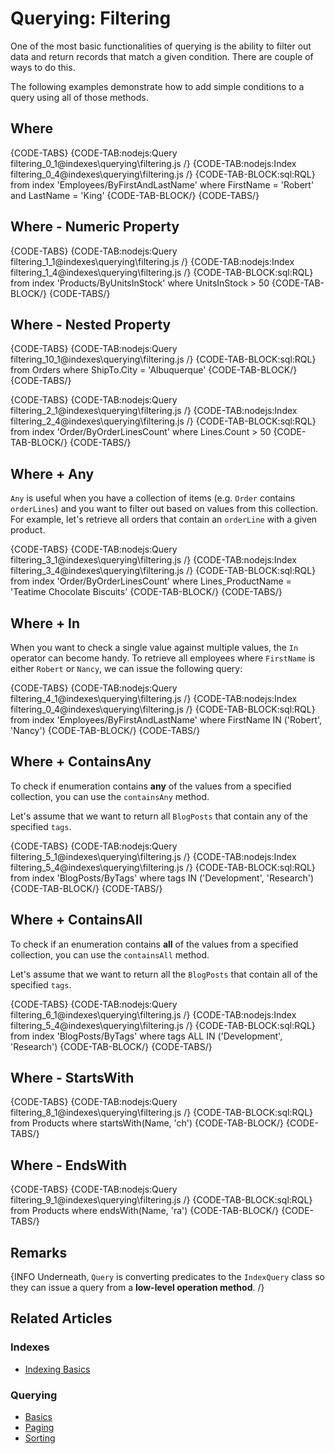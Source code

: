 # Querying: Filtering

One of the most basic functionalities of querying is the ability to filter out data and return records that match a given condition. There are couple of ways to do this. 

The following examples demonstrate how to add simple conditions to a query using all of those methods.

## Where

{CODE-TABS}
{CODE-TAB:nodejs:Query filtering_0_1@indexes\querying\filtering.js /}
{CODE-TAB:nodejs:Index filtering_0_4@indexes\querying\filtering.js  /}
{CODE-TAB-BLOCK:sql:RQL}
from index 'Employees/ByFirstAndLastName'
where FirstName = 'Robert' and LastName = 'King'
{CODE-TAB-BLOCK/}
{CODE-TABS/}

## Where - Numeric Property

{CODE-TABS}
{CODE-TAB:nodejs:Query filtering_1_1@indexes\querying\filtering.js /}
{CODE-TAB:nodejs:Index filtering_1_4@indexes\querying\filtering.js /}
{CODE-TAB-BLOCK:sql:RQL}
from index 'Products/ByUnitsInStock'
where UnitsInStock > 50
{CODE-TAB-BLOCK/}
{CODE-TABS/}

## Where - Nested Property

{CODE-TABS}
{CODE-TAB:nodejs:Query filtering_10_1@indexes\querying\filtering.js /}
{CODE-TAB-BLOCK:sql:RQL}
from Orders
where ShipTo.City = 'Albuquerque'
{CODE-TAB-BLOCK/}
{CODE-TABS/}

{CODE-TABS}
{CODE-TAB:nodejs:Query filtering_2_1@indexes\querying\filtering.js /}
{CODE-TAB:nodejs:Index filtering_2_4@indexes\querying\filtering.js /}
{CODE-TAB-BLOCK:sql:RQL}
from index 'Order/ByOrderLinesCount'
where Lines.Count > 50
{CODE-TAB-BLOCK/}
{CODE-TABS/}

## Where + Any

`Any` is useful when you have a collection of items (e.g. `Order` contains `orderLines`) and you want to filter out based on values from this collection. For example, let's retrieve all orders that contain an `orderLine` with a given product.

{CODE-TABS}
{CODE-TAB:nodejs:Query filtering_3_1@indexes\querying\filtering.js /}
{CODE-TAB:nodejs:Index filtering_3_4@indexes\querying\filtering.js /}
{CODE-TAB-BLOCK:sql:RQL}
from index 'Order/ByOrderLinesCount'
where Lines_ProductName = 'Teatime Chocolate Biscuits'
{CODE-TAB-BLOCK/}
{CODE-TABS/}

## Where + In

When you want to check a single value against multiple values, the `In` operator can become handy. To retrieve all employees where `FirstName` is either `Robert` or `Nancy`, we can issue the following query:

{CODE-TABS}
{CODE-TAB:nodejs:Query filtering_4_1@indexes\querying\filtering.js /}
{CODE-TAB:nodejs:Index filtering_0_4@indexes\querying\filtering.js /}
{CODE-TAB-BLOCK:sql:RQL}
from index 'Employees/ByFirstAndLastName'
where FirstName IN ('Robert', 'Nancy')
{CODE-TAB-BLOCK/}
{CODE-TABS/}

## Where + ContainsAny

To check if enumeration contains **any** of the values from a specified collection, you can use the `containsAny` method.

Let's assume that we want to return all `BlogPosts` that contain any of the specified `tags`.

{CODE-TABS}
{CODE-TAB:nodejs:Query filtering_5_1@indexes\querying\filtering.js /}
{CODE-TAB:nodejs:Index filtering_5_4@indexes\querying\filtering.js /}
{CODE-TAB-BLOCK:sql:RQL}
from index 'BlogPosts/ByTags'
where tags IN ('Development', 'Research')
{CODE-TAB-BLOCK/}
{CODE-TABS/}

## Where + ContainsAll

To check if an enumeration contains **all** of the values from a specified collection, you can use the `containsAll` method.

Let's assume that we want to return all the `BlogPosts` that contain all of the specified `tags`.

{CODE-TABS}
{CODE-TAB:nodejs:Query filtering_6_1@indexes\querying\filtering.js /}
{CODE-TAB:nodejs:Index filtering_5_4@indexes\querying\filtering.js /}
{CODE-TAB-BLOCK:sql:RQL}
from index 'BlogPosts/ByTags'
where tags ALL IN ('Development', 'Research')
{CODE-TAB-BLOCK/}
{CODE-TABS/}

## Where - StartsWith

{CODE-TABS}
{CODE-TAB:nodejs:Query filtering_8_1@indexes\querying\filtering.js /}
{CODE-TAB-BLOCK:sql:RQL}
from Products 
where startsWith(Name, 'ch')
{CODE-TAB-BLOCK/}
{CODE-TABS/}

## Where - EndsWith

{CODE-TABS}
{CODE-TAB:nodejs:Query filtering_9_1@indexes\querying\filtering.js /}
{CODE-TAB-BLOCK:sql:RQL}
from Products 
where endsWith(Name, 'ra')
{CODE-TAB-BLOCK/}
{CODE-TABS/}

## Remarks

{INFO Underneath, `Query` is converting predicates to the `IndexQuery` class so they can issue a query from a **low-level operation method**. /}

## Related Articles

### Indexes

- [Indexing Basics](../../indexes/indexing-basics)

### Querying

- [Basics](../../indexes/querying/basics)
- [Paging](../../indexes/querying/paging)
- [Sorting](../../indexes/querying/sorting)
